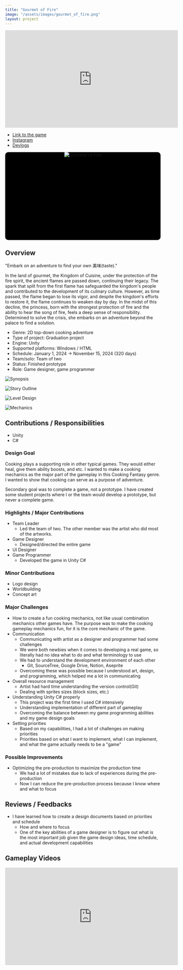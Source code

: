 ```yaml
---
title: "Gourmet of Fire"
image: "/assets/images/gourmet_of_fire.png"
layout: project
---
```


<p><iframe width="560" height="315" src="https://www.youtube.com/embed/W7AT3YjdtvY" title="Gourmet of Fire" frameBorder="0"   allow="accelerometer; autoplay; clipboard-write; encrypted-media; gyroscope; picture-in-picture; web-share"  allowFullScreen><br>Powered by <a href="https://youtubeembedcode.com">youtube embed code</a> and <a href="https://snabblan.io/">snabblån utan uc</a></iframe></p>

* [Link to the game](https://odd-mune.itch.io/gourmet-of-fire)
* [Instagram](https://www.instagram.com/gourmet_of_fire)
* [Devlogs](https://savory-postage-c8f.notion.site/Gourmet-of-Fire-09430cb0422e4ee8bebb1ec8d10c4811?pvs=24)

<div class="slideshow-container">
  <div class="slides-wrapper">
    <div class="slide"><img src="/assets/images/gourmet_of_fire.png" alt="Gourmet of Fire"></div>
    <div class="slide"><img src="/assets/images/gourmet_of_fire_cooking_ui.jpg" alt="Cooking UI"></div>
    <div class="slide"><img src="/assets/images/gourmet_of_fire_cooking_animation.jpg" alt="Cooking Animation"></div>
    <div class="slide"><img src="/assets/images/gourmet_of_fire_princess_concept.png" alt="Princess Concept"></div>
    <div class="slide"><img src="/assets/images/gourmet_of_fire_dialog.jpg" alt="Dialog"></div>
    <div class="slide"><img src="/assets/images/gourmet_of_fire_field_level.jpg" alt="Field Level"></div>
    <div class="slide"><img src="/assets/images/gourmet_of_fire_village_level.jpg" alt="Village Level"></div>
    <div class="slide"><img src="/assets/images/gourmet_of_fire_in_house_level.jpg" alt="In-House Level"></div>
  </div>
</div>

<style>
  .slideshow-container {
    max-width: 600px;
    width: 100%;
    position: relative;
    margin: auto;
    overflow: hidden;
    border-radius: 10px;
    aspect-ratio: 16 / 9; /* Maintain a proper aspect ratio */
    background-color: black; /* Prevents white flashes */
  }

  .slides-wrapper {
    display: flex;
    transition: transform 1s ease-in-out;
    width: 100%;
  }

  .slide {
    min-width: 100%;
    display: flex;
    justify-content: center;
    align-items: center;
  }

  .slide img {
    max-width: 100%;
    height: auto; /* Keeps aspect ratio */
    object-fit: contain; /* Ensures the image fits properly */
  }
</style>

<script>
  let slideIndex = 0;
  function showSlides() {
    let slidesWrapper = document.querySelector(".slides-wrapper");
    let totalSlides = document.querySelectorAll(".slide").length;

    slideIndex++;
    if (slideIndex >= totalSlides) {
      slideIndex = 0;
    }

    slidesWrapper.style.transform = `translateX(${-slideIndex * 100}%)`;
    setTimeout(showSlides, 3000); // Change image every 3 seconds
  }

  document.addEventListener("DOMContentLoaded", showSlides);
</script>

## Overview

"Embark on an adventure to find your own 美味(taste)."

In the land of gourmet, the Kingdom of Cuisine, under the protection of the fire spirit, the ancient flames are passed down, continuing their legacy. The spark that split from the first flame has safeguarded the kingdom's people and contributed to the development of its culinary culture. However, as time passed, the flame began to lose its vigor, and despite the kingdom's efforts to restore it, the flame continues to weaken day by day. In the midst of this decline, the princess, born with the strongest protection of fire and the ability to hear the song of fire, feels a deep sense of responsibility. Determined to solve the crisis, she embarks on an adventure beyond the palace to find a solution.

* Genre: 2D top-down cooking adventure
* Type of project: Graduation project
* Engine: Unity
* Supported platforms: Windows / HTML
* Schedule: January 1, 2024 &rarr; November 15, 2024 (320 days)
* Team/solo: Team of two
* Status: Finished prototype
* Role: Game designer, game programmer

![Synopsis](/assets/images/gourmet_of_fire_creative_submission_01.jpg)

![Story Outline](/assets/images/gourmet_of_fire_creative_submission_02.jpg)

![Level Design](/assets/images/gourmet_of_fire_creative_submission_03_level_design.jpg)

![Mechanics](/assets/images/gourmet_of_fire_creative_submission_03_gameplay_and_systems_design_and_programming.jpg)

## Contributions / Responsibilities

* Unity
* C#

### Design Goal

Cooking plays a supporting role in other typical games. They would either heal, give them ability boosts, and etc. I wanted to make a cooking mechanics as the major part of the gameplay in this Cooking Fantasy genre. I wanted to show that cooking can serve as a purpose of adventure.

Secondary goal was to complete a game, not a prototype. I have created some student projects where I or the team would develop a prototype, but never a complete game.

### Highlights / Major Contributions

* Team Leader
  * Led the team of two. The other member was the artist who did most of the artworks.
* Game Designer
  * Designed/directed the entire game
* UI Designer
* Game Programmer
  * Developed the game in Unity C#

### Minor Contributions

* Logo design
* Worldbuilding
* Concept art

### Major Challenges

* How to create a fun cooking mechanics, not like usual combination mechanics other games have. The purpose was to make the cooking gameplay mechanics fun, for it is the core mechanic of the game.
* Communication
  * Communicating with artist as a designer and programmer had some challenges
  * We were both newbies when it comes to developing a real game, so literally had no idea what to do and what terminology to use
  * We had to understand the development environment of each other
    * Git, SourceTree, Google Drive, Notion, Aseprite
  * Overcoming these was possible because I understood art, design, and programming, which helped me a lot in communicating
* Overall resource management
  * Artist had hard time understanding the version control(Git)
  * Dealing with sprites sizes (block sizes, etc.)
* Understanding Unity C# properly
  * This project was the first time I used C# intensively
  * Understanding implementation of different part of gameplay
  * Overcoming the balance between my game programming abilities and my game design goals
* Setting priorities
  * Based on my capabilities, I had a lot of challenges on making priorities
  * Priorities based on what I want to implement, what I can implement, and what the game actually needs to be a "game"

### Possible Improvements

* Optimizing the pre-production to maximize the production time
  * We had a lot of mistakes due to lack of experiences during the pre-production
  * Now I can reduce the pre-production process because I know where and what to focus

## Reviews / Feedbacks

* I have learned how to create a design documents based on priorities and schedule
  * How and where to focus
  * One of the key abilities of a game designer is to figure out what is the most important job given the game design ideas, time schedule, and actual development capabilities

## Gameplay Videos

<p><iframe width="560" height="315" src="https://www.youtube.com/embed/W7AT3YjdtvY" title="Gourmet of Fire" frameBorder="0"   allow="accelerometer; autoplay; clipboard-write; encrypted-media; gyroscope; picture-in-picture; web-share"  allowFullScreen><br>Powered by <a href="https://youtubeembedcode.com">youtube embed code</a> and <a href="https://snabblan.io/">snabblån utan uc</a></iframe></p>